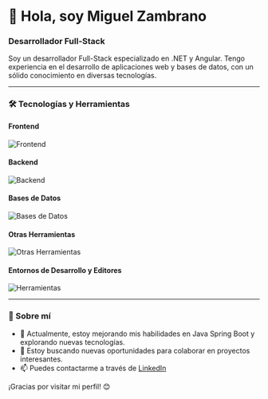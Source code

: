# 👋 Hola, soy Miguel Zambrano

### Desarrollador Full-Stack

Soy un desarrollador Full-Stack especializado en .NET y Angular. Tengo experiencia en el desarrollo de aplicaciones web y bases de datos, con un sólido conocimiento en diversas tecnologías.

---

### 🛠️ Tecnologías y Herramientas

#### Frontend
![Frontend](https://skillicons.dev/icons?i=angular,typescript,bootstrap,html,css,javascript,sass&theme=light)

#### Backend
![Backend](https://skillicons.dev/icons?i=dotnet,spring,nodejs,express&theme=light)

#### Bases de Datos
![Bases de Datos](https://skillicons.dev/icons?i=mysql&theme=light)

#### Otras Herramientas
![Otras Herramientas](https://skillicons.dev/icons?i=git,postman,sequelize,github,ubuntu,sketchup,redux&theme=light)


#### Entornos de Desarrollo y Editores
![Herramientas](https://skillicons.dev/icons?i=visualstudio,vscode,sublime,intellij&theme=light)


---

### 🚀 Sobre mí

- 🌱 Actualmente, estoy mejorando mis habilidades en Java Spring Boot y explorando nuevas tecnologías.
- 💼 Estoy buscando nuevas oportunidades para colaborar en proyectos interesantes.
- 📫 Puedes contactarme a través de [LinkedIn](https://www.linkedin.com/in/miguel-zambrano-herrera/)


¡Gracias por visitar mi perfil! 😊

